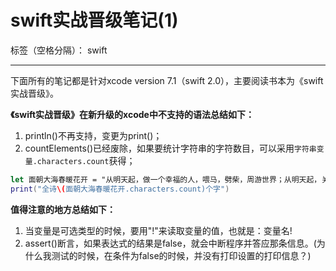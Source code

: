 ﻿# swift实战晋级笔记(1)

标签（空格分隔）： swift

---

下面所有的笔记都是针对xcode version 7.1（swift 2.0），主要阅读书本为《swift实战晋级》。

**《swift实战晋级》在新升级的xcode中不支持的语法总结如下：**
1. println()不再支持，变更为print()；
2. countElements()已经废除，如果要统计字符串的字符数目，可以采用`字符串变量.characters.count`获得；

```swift
let 面朝大海春暖花开 = "从明天起，做一个幸福的人，喂马，劈柴，周游世界；从明天起，关心粮食和蔬菜；我有一所房子，面朝大海，春暖花开；从明天起，和每一个亲人通信；告诉他们我的幸福，那幸福的闪电告诉我的，我将告诉每一个人；给每一条河每一座山取一个温暖的名字，陌生人，我也为你祝福，愿你有一个灿烂的前程，愿你有情人终成眷属，愿你在尘世获得幸福，而我只愿面朝大海，春暖花开。"
print("全诗\(面朝大海春暖花开.characters.count)个字")
```

**值得注意的地方总结如下：**
1. 当变量是可选类型的时候，要用"!"来读取变量的值，也就是：变量名!
2. assert()断言，如果表达式的结果是false，就会中断程序并答应那条信息。(为什么我测试的时候，在条件为false的时候，并没有打印设置的打印信息？)


